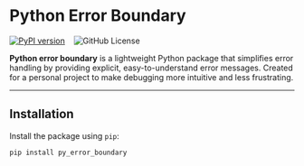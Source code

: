 # Python Error Boundary
[![PyPI version](https://badge.fury.io/py/py-error-boundary.svg)](https://badge.fury.io/py/py-error-boundary)
&nbsp;&nbsp;
![GitHub License](https://img.shields.io/github/license/suyogkulkarnigit/py_error_boundary)

**Python error boundary** is a lightweight Python package that simplifies error handling by providing explicit, easy-to-understand error messages. Created for a personal project to make debugging more intuitive and less frustrating.

---

## Installation

Install the package using `pip`:

```bash
pip install py_error_boundary
```
